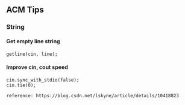 ## ACM Tips

### String
#### Get empty line string
```
getline(cin, line);
```
#### Improve cin, cout speed
```
cin.sync_with_stdio(false);
cin.tie(0);

reference: https://blog.csdn.net/lskyne/article/details/10418823
```
